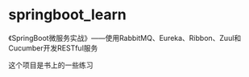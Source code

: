 # springboot_learn
《SpringBoot微服务实战》——使用RabbitMQ、Eureka、Ribbon、Zuul和Cucumber开发RESTful服务

这个项目是书上的一些练习
